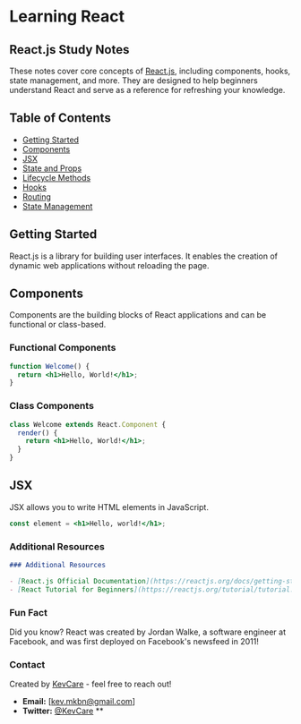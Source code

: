# Learning React

## React.js Study Notes

These notes cover core concepts of [React.js](https://reactjs.org/), including components, hooks, state management, and more. They are designed to help beginners understand React and serve as a reference for refreshing your knowledge.

## Table of Contents

- [Getting Started](#getting-started)
- [Components](#components)
- [JSX](#jsx)
- [State and Props](#state-and-props)
- [Lifecycle Methods](#lifecycle-methods)
- [Hooks](#hooks)
- [Routing](#routing)
- [State Management](#state-management)

## Getting Started

React.js is a library for building user interfaces. It enables the creation of dynamic web applications without reloading the page.

## Components

Components are the building blocks of React applications and can be functional or class-based.

### Functional Components

```jsx
function Welcome() {
  return <h1>Hello, World!</h1>;
}
```

### Class Components

```jsx
class Welcome extends React.Component {
  render() {
    return <h1>Hello, World!</h1>;
  }
}
```

## JSX

JSX allows you to write HTML elements in JavaScript.

```jsx
const element = <h1>Hello, world!</h1>;
```

### **Additional Resources**

```markdown
### Additional Resources

- [React.js Official Documentation](https://reactjs.org/docs/getting-started.html)
- [React Tutorial for Beginners](https://reactjs.org/tutorial/tutorial.html)
```

### Fun Fact

Did you know? React was created by Jordan Walke, a software engineer at Facebook, and was first deployed on Facebook's newsfeed in 2011!

### **Contact**

Created by [KevCare](https://github.com/KevCareSA) - feel free to reach out!

- **Email:** [kev.mkbn@gmail.com]
- **Twitter:** [@KevCare](https://twitter.com/KgosiKevin)
  \*\*
